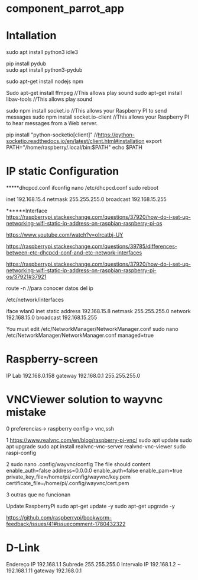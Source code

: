 # component_parrot_app

Intallation
===========

sudo apt install python3 idle3

pip install pydub  
sudo apt install python3-pydub

sudo apt-get install nodejs npm


Sudo apt-get install ffmpeg         //This allows play sound
sudo apt-get install libav-tools    //This allows play sound

sudo npm install socket.io          //This allows your Raspberry PI to send messages
sudo npm install socket.io-client   //This allows your Raspberry PI to hear messages from a Web server.

pip install "python-socketio[client]"       //https://python-socketio.readthedocs.io/en/latest/client.html#installation
export PATH="/home/raspberry/.local/bin:$PATH"
echo $PATH

IP static Configuration
=======================
*****dhcpcd.conf
ifconfig
nano /etc/dhcpcd.conf
sudo reboot

 inet 192.168.15.4  netmask 255.255.255.0  broadcast 192.168.15.255
 
******Interface
https://raspberrypi.stackexchange.com/questions/37920/how-do-i-set-up-networking-wifi-static-ip-address-on-raspbian-raspberry-pi-os

https://www.youtube.com/watch?v=oIrcatbj-UY

https://raspberrypi.stackexchange.com/questions/39785/differences-between-etc-dhcpcd-conf-and-etc-network-interfaces

https://raspberrypi.stackexchange.com/questions/37920/how-do-i-set-up-networking-wifi-static-ip-address-on-raspbian-raspberry-pi-os/37921#37921

route -n	 //para conocer datos del ip

/etc/network/interfaces

iface wlan0 inet static
   address 192.168.15.8
   netmask 255.255.255.0 
   network 192.168.15.0
   broadcast 192.168.15.255

You must edit /etc/NetworkManager/NetworkManager.conf
sudo nano /etc/NetworkManager/NetworkManager.conf
managed=true

Raspberry-screen
================
IP Lab 192.168.0.158
gateway 192.168.0.1
255.255.255.0

VNCViewer solution to wayvnc mistake
=====================================
0 preferencias-> raspberry config-> vnc,ssh

1 https://www.realvnc.com/en/blog/raspberry-pi-vnc/
sudo apt update
sudo apt upgrade
sudo apt install realvnc-vnc-server realvnc-vnc-viewer
sudo raspi-config

2 sudo nano .config/wayvnc/config
The file should content enable_auth=false
address=0.0.0.0
enable_auth=false
enable_pam=true
private_key_file=/home/pi/.config/wayvnc/key.pem
certificate_file=/home/pi/.config/wayvnc/cert.pem

3 outras que no funcionan

Update RaspberryPi
sudo apt-get update -y
sudo apt-get upgrade -y

https://github.com/raspberrypi/bookworm-feedback/issues/41#issuecomment-1780432322

D-Link
=======
Endereço IP
192.168.1.1
Subrede
255.255.255.0
Intervalo IP
192.168.1.2 ~ 192.168.1.11
gateway 192.168.0.1






